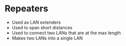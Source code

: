 # Repeaters 

* Used as LAN extenders
* Used to span short distances
* Used to connect two LANs that are at the max length
* Makes two LANs into a single LAN



